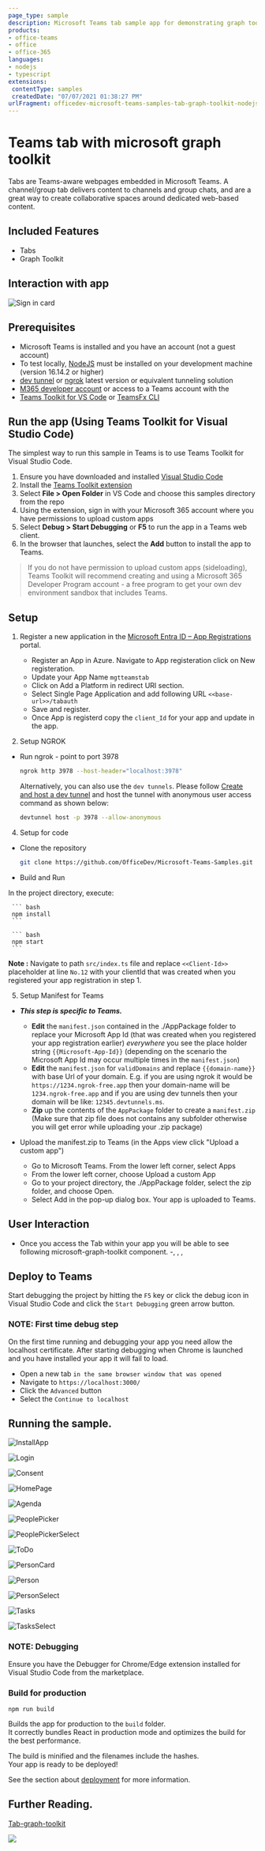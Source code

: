 ```yaml
---
page_type: sample
description: Microsoft Teams tab sample app for demonstrating graph toolkit component
products:
- office-teams
- office
- office-365
languages:
- nodejs
- typescript
extensions:
 contentType: samples
 createdDate: "07/07/2021 01:38:27 PM"
urlFragment: officedev-microsoft-teams-samples-tab-graph-toolkit-nodejs
---
```


# Teams tab with microsoft graph toolkit

Tabs are Teams-aware webpages embedded in Microsoft Teams. A channel/group tab delivers content to channels and group chats, and are a great way to create collaborative spaces around dedicated web-based content.

 ## Included Features
* Tabs
* Graph Toolkit

## Interaction with app
![Sign in card](Images/TabGraphToolKitModule.gif)

## Prerequisites
- Microsoft Teams is installed and you have an account (not a guest account)
- To test locally, [NodeJS](https://nodejs.org/en/download/) must be installed on your development machine (version 16.14.2  or higher)
- [dev tunnel](https://learn.microsoft.com/en-us/azure/developer/dev-tunnels/get-started?tabs=windows) or [ngrok](https://ngrok.com/) latest version or equivalent tunneling solution
- [M365 developer account](https://docs.microsoft.com/en-us/microsoftteams/platform/concepts/build-and-test/prepare-your-o365-tenant) or access to a Teams account with the 
- [Teams Toolkit for VS Code](https://marketplace.visualstudio.com/items?itemName=TeamsDevApp.ms-teams-vscode-extension) or [TeamsFx CLI](https://learn.microsoft.com/microsoftteams/platform/toolkit/teamsfx-cli?pivots=version-one)

## Run the app (Using Teams Toolkit for Visual Studio Code)

The simplest way to run this sample in Teams is to use Teams Toolkit for Visual Studio Code.

1. Ensure you have downloaded and installed [Visual Studio Code](https://code.visualstudio.com/docs/setup/setup-overview)
1. Install the [Teams Toolkit extension](https://marketplace.visualstudio.com/items?itemName=TeamsDevApp.ms-teams-vscode-extension)
1. Select **File > Open Folder** in VS Code and choose this samples directory from the repo
1. Using the extension, sign in with your Microsoft 365 account where you have permissions to upload custom apps
1. Select **Debug > Start Debugging** or **F5** to run the app in a Teams web client.
1. In the browser that launches, select the **Add** button to install the app to Teams.

> If you do not have permission to upload custom apps (sideloading), Teams Toolkit will recommend creating and using a Microsoft 365 Developer Program account - a free program to get your own dev environment sandbox that includes Teams.

## Setup

1. Register a new application in the [Microsoft Entra ID – App Registrations](https://go.microsoft.com/fwlink/?linkid=2083908) portal.
   - Register an App in Azure. Navigate to App registeration click on New registeration.
   - Update your App Name `mgtteamstab`
   - Click on Add a Platform in redirect URI section.
   - Select Single Page Application and add following URL  `<<base-url>>/tabauth`
   - Save and register.
   - Once App is registerd copy the `client_Id` for your app and update in the app.

3. Setup NGROK
-  Run ngrok - point to port 3978

   ```bash
   ngrok http 3978 --host-header="localhost:3978"
   ```  

   Alternatively, you can also use the `dev tunnels`. Please follow [Create and host a dev tunnel](https://learn.microsoft.com/en-us/azure/developer/dev-tunnels/get-started?tabs=windows) and host the tunnel with anonymous user access command as shown below:

   ```bash
   devtunnel host -p 3978 --allow-anonymous
   ```

4. Setup for code

  - Clone the repository

    ```bash
    git clone https://github.com/OfficeDev/Microsoft-Teams-Samples.git
    ```
  - Build and Run

  In the project directory, execute:

     ``` bash
     npm install
     ```

     ``` bash
     npm start
     ```

**Note :** Navigate to path `src/index.ts` file and replace `<<Client-Id>>` placeholder at line `No.12` with your clientId that was created when you registered your app registration in step 1.

5. Setup Manifest for Teams
- __*This step is specific to Teams.*__
    - **Edit** the `manifest.json` contained in the ./AppPackage folder to replace your Microsoft App Id (that was created when you registered your app registration earlier) *everywhere* you see the place holder string `{{Microsoft-App-Id}}` (depending on the scenario the Microsoft App Id may occur multiple times in the `manifest.json`)
    - **Edit** the `manifest.json` for `validDomains` and replace `{{domain-name}}` with base Url of your domain. E.g. if you are using ngrok it would be `https://1234.ngrok-free.app` then your domain-name will be `1234.ngrok-free.app` and if you are using dev tunnels then your domain will be like: `12345.devtunnels.ms`.
    - **Zip** up the contents of the `AppPackage` folder to create a `manifest.zip` (Make sure that zip file does not contains any subfolder otherwise you will get error while uploading your .zip package)

- Upload the manifest.zip to Teams (in the Apps view click "Upload a custom app")
   - Go to Microsoft Teams. From the lower left corner, select Apps
   - From the lower left corner, choose Upload a custom App
   - Go to your project directory, the ./AppPackage folder, select the zip folder, and choose Open.
   - Select Add in the pop-up dialog box. Your app is uploaded to Teams.
## User Interaction
- Once you access the Tab within your app you will be able to see following microsoft-graph-toolkit component. 
-<mgt-login>, <mgt-agenda>, <mgt-people-picker>, <mgt-tasks>

## Deploy to Teams
Start debugging the project by hitting the `F5` key or click the debug icon in Visual Studio Code and click the `Start Debugging` green arrow button.

### NOTE: First time debug step
On the first time running and debugging your app you need allow the localhost certificate.  After starting debugging when Chrome is launched and you have installed your app it will fail to load.

- Open a new tab `in the same browser window that was opened`
- Navigate to `https://localhost:3000/`
- Click the `Advanced` button
- Select the `Continue to localhost`

## Running the sample.

![InstallApp](Images/1.InstallApp.png)

![Login](Images/2.Login.png)

![Consent](Images/3.Consent.png)

![HomePage](Images/4.HomePage.png)

![Agenda](Images/5.Agenda.png)

![PeoplePicker](Images/6.PeoplePicker.png)

![PeoplePickerSelect](Images/66.PeoplePicker.png)

![ToDo](Images/7.ToDo.png)

![PersonCard](Images/8.PersonCard.png)

![Person](Images/9.Person.png)

![PersonSelect](Images/10.Person1.png)

![Tasks](Images/11.Tasks.png)

![TasksSelect](Images/12.TasksSelect.png)

### NOTE: Debugging
Ensure you have the Debugger for Chrome/Edge extension installed for Visual Studio Code from the marketplace.

### Build for production
`npm run build`

Builds the app for production to the `build` folder.\
It correctly bundles React in production mode and optimizes the build for the best performance.

The build is minified and the filenames include the hashes.\
Your app is ready to be deployed!

See the section about [deployment](https://facebook.github.io/create-react-app/docs/deployment) for more information.

## Further Reading.
[Tab-graph-toolkit](https://learn.microsoft.com/en-us/graph/toolkit/get-started/build-a-microsoft-teams-tab?tabs=unpkg%2Chtml)



<img src="https://pnptelemetry.azurewebsites.net/microsoft-teams-samples/samples/tab-graph-toolkit-nodejs" />